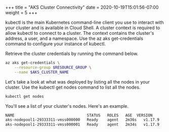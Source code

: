 +++
title = "AKS Cluster Connectivity"
date =  2020-10-19T15:01:56-07:00
weight = 5
+++

kubectl is the main Kubernetes command-line client you use to interact with your cluster and is available in Cloud Shell. A cluster context is required to allow kubectl to connect to a cluster. The context contains the cluster's address, a user, and a namespace. Use the az aks get-credentials command to configure your instance of kubectl.

Retrieve the cluster credentials by running the command below.

```bash
az aks get-credentials \
    --resource-group $RESOURCE_GROUP \
    --name $AKS_CLUSTER_NAME
```

Let's take a look at what was deployed by listing all the nodes in your cluster. Use the kubectl get nodes command to list all the nodes.

```bash
kubectl get nodes
```

You'll see a list of your cluster's nodes. Here's an example.

```bash
NAME                                STATUS   ROLES   AGE  VERSION
aks-nodepool1-29333311-vmss000000   Ready    agent   2m36s   v1.17.9
aks-nodepool1-29333311-vmss000001   Ready    agent   2m34s   v1.17.9
```
